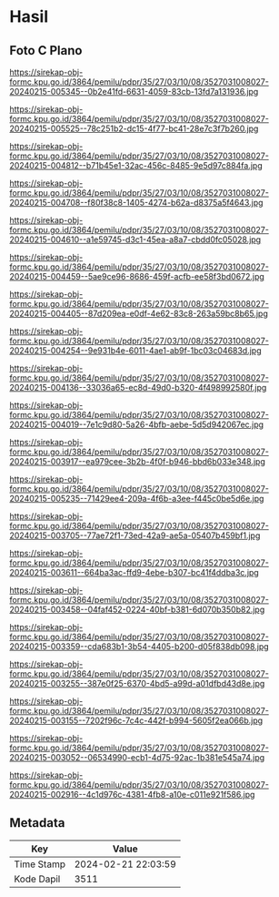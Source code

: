 # Hasil

## Foto C Plano

https://sirekap-obj-formc.kpu.go.id/3864/pemilu/pdpr/35/27/03/10/08/3527031008027-20240215-005345--0b2e41fd-6631-4059-83cb-13fd7a131936.jpg

https://sirekap-obj-formc.kpu.go.id/3864/pemilu/pdpr/35/27/03/10/08/3527031008027-20240215-005525--78c251b2-dc15-4f77-bc41-28e7c3f7b260.jpg

https://sirekap-obj-formc.kpu.go.id/3864/pemilu/pdpr/35/27/03/10/08/3527031008027-20240215-004812--b71b45e1-32ac-456c-8485-9e5d97c884fa.jpg

https://sirekap-obj-formc.kpu.go.id/3864/pemilu/pdpr/35/27/03/10/08/3527031008027-20240215-004708--f80f38c8-1405-4274-b62a-d8375a5f4643.jpg

https://sirekap-obj-formc.kpu.go.id/3864/pemilu/pdpr/35/27/03/10/08/3527031008027-20240215-004610--a1e59745-d3c1-45ea-a8a7-cbdd0fc05028.jpg

https://sirekap-obj-formc.kpu.go.id/3864/pemilu/pdpr/35/27/03/10/08/3527031008027-20240215-004459--5ae9ce96-8686-459f-acfb-ee58f3bd0672.jpg

https://sirekap-obj-formc.kpu.go.id/3864/pemilu/pdpr/35/27/03/10/08/3527031008027-20240215-004405--87d209ea-e0df-4e62-83c8-263a59bc8b65.jpg

https://sirekap-obj-formc.kpu.go.id/3864/pemilu/pdpr/35/27/03/10/08/3527031008027-20240215-004254--9e931b4e-6011-4ae1-ab9f-1bc03c04683d.jpg

https://sirekap-obj-formc.kpu.go.id/3864/pemilu/pdpr/35/27/03/10/08/3527031008027-20240215-004136--33036a65-ec8d-49d0-b320-4f498992580f.jpg

https://sirekap-obj-formc.kpu.go.id/3864/pemilu/pdpr/35/27/03/10/08/3527031008027-20240215-004019--7e1c9d80-5a26-4bfb-aebe-5d5d942067ec.jpg

https://sirekap-obj-formc.kpu.go.id/3864/pemilu/pdpr/35/27/03/10/08/3527031008027-20240215-003917--ea979cee-3b2b-4f0f-b946-bbd6b033e348.jpg

https://sirekap-obj-formc.kpu.go.id/3864/pemilu/pdpr/35/27/03/10/08/3527031008027-20240215-005235--71429ee4-209a-4f6b-a3ee-f445c0be5d6e.jpg

https://sirekap-obj-formc.kpu.go.id/3864/pemilu/pdpr/35/27/03/10/08/3527031008027-20240215-003705--77ae72f1-73ed-42a9-ae5a-05407b459bf1.jpg

https://sirekap-obj-formc.kpu.go.id/3864/pemilu/pdpr/35/27/03/10/08/3527031008027-20240215-003611--664ba3ac-ffd9-4ebe-b307-bc41f4ddba3c.jpg

https://sirekap-obj-formc.kpu.go.id/3864/pemilu/pdpr/35/27/03/10/08/3527031008027-20240215-003458--04faf452-0224-40bf-b381-6d070b350b82.jpg

https://sirekap-obj-formc.kpu.go.id/3864/pemilu/pdpr/35/27/03/10/08/3527031008027-20240215-003359--cda683b1-3b54-4405-b200-d05f838db098.jpg

https://sirekap-obj-formc.kpu.go.id/3864/pemilu/pdpr/35/27/03/10/08/3527031008027-20240215-003255--387e0f25-6370-4bd5-a99d-a01dfbd43d8e.jpg

https://sirekap-obj-formc.kpu.go.id/3864/pemilu/pdpr/35/27/03/10/08/3527031008027-20240215-003155--7202f96c-7c4c-442f-b994-5605f2ea066b.jpg

https://sirekap-obj-formc.kpu.go.id/3864/pemilu/pdpr/35/27/03/10/08/3527031008027-20240215-003052--06534990-ecb1-4d75-92ac-1b381e545a74.jpg

https://sirekap-obj-formc.kpu.go.id/3864/pemilu/pdpr/35/27/03/10/08/3527031008027-20240215-002916--4c1d976c-4381-4fb8-a10e-c011e921f586.jpg


## Metadata

| Key        | Value               |
| ---------- | ------------------- |
| Time Stamp | 2024-02-21 22:03:59 |
| Kode Dapil | 3511                |



